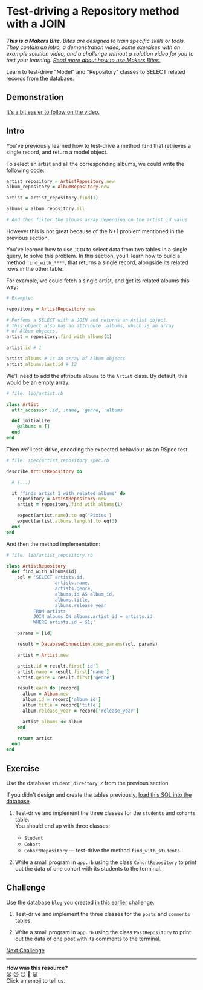 # Test-driving a Repository method with a JOIN

_**This is a Makers Bite.** Bites are designed to train specific skills or
tools. They contain an intro, a demonstration video, some exercises with an
example solution video, and a challenge without a solution video for you to test
your learning. [Read more about how to use Makers
Bites.](https://github.com/makersacademy/course/blob/main/labels/bites.md)_

Learn to test-drive "Model" and "Repository" classes to SELECT related records from the database.

## Demonstration

[It's a bit easier to follow on the video.](https://www.youtube.com/watch?v=9G7XmM2uoR0)

## Intro

You've previously learned how to test-drive a method `find` that retrieves a single record, and return a model object.

To select an artist and all the corresponding albums, we could write the following code:

```ruby
artist_repository = ArtistRepository.new
album_repository = AlbumRepository.new

artist = artist_repository.find(1)

albums = album_repository.all

# And then filter the albums array depending on the artist_id value
```

However this is not great because of the N+1 problem mentioned in the previous section. 

You've learned how to use `JOIN` to select data from two tables in a single query, to solve this problem. In this section, you'll learn how to build a method `find_with_****`, that returns a single record, alongside its related rows in the other table.

For example, we could fetch a single artist, and get its related albums this way:

```ruby
# Example:

repository = ArtistRepository.new

# Perfoms a SELECT with a JOIN and returns an Artist object.
# This object also has an attribute .albums, which is an array
# of Album objects.
artist = repository.find_with_albums(1)

artist.id # 1

artist.albums # is an array of Album objects
artist.albums.last.id # 12
```

We'll need to add the attribute `albums` to the `Artist` class. By default, this would be an empty array.

```ruby
# file: lib/artist.rb

class Artist
  attr_accessor :id, :name, :genre, :albums

  def initialize
    @albums = []
  end
end
```

Then we'll test-drive, encoding the expected behaviour as an RSpec test.

```ruby
# file: spec/artist_repository_spec.rb

describe ArtistRepository do

  # (...)

  it 'finds artist 1 with related albums' do
    repository = ArtistRepository.new
    artist = repository.find_with_albums(1)

    expect(artist.name).to eq('Pixies')
    expect(artist.albums.length).to eq(3)
  end
end
```

And then the method implementation:

```ruby
# file: lib/artist_repository.rb

class ArtistRepository
  def find_with_albums(id)
    sql = 'SELECT artists.id,
                  artists.name,
                  artists.genre,
                  albums.id AS album_id,
                  albums.title,
                  albums.release_year
          FROM artists
          JOIN albums ON albums.artist_id = artists.id
          WHERE artists.id = $1;'

    params = [id]

    result = DatabaseConnection.exec_params(sql, params)

    artist = Artist.new

    artist.id = result.first['id']
    artist.name = result.first['name']
    artist.genre = result.first['genre']

    result.each do |record|
      album = Album.new
      album.id = record['album_id']
      album.title = record['title']
      album.release_year = record['release_year']

      artist.albums << album
    end

    return artist
  end
end
```

## Exercise

Use the database `student_directory_2` from the previous section.

If you didn't design and create the tables previously, [load this SQL into the database](../resources/seeds/student_directory_2.sql).

1. Test-drive and implement the three classes for the `students` and `cohorts` table.   
  You should end up with three classes:
    * `Student`
    * `Cohort`
    * `CohortRepository` — test-drive the method `find_with_students`.

2. Write a small program in `app.rb` using the class `CohortRepository` to print out the data of one cohort with its students to the terminal.

<!-- OMITTED -->

## Challenge

Use the database `blog` you created [in this earlier challenge.](../challenges/05_designing_schema_two_tables.md#challenge)

1. Test-drive and implement the three classes for the `posts` and `comments` tables.

2. Write a small program in `app.rb` using the class `PostRepository` to print out the data of one post with its comments to the terminal.

[Next Challenge](03_using_joins_with_many_to_many.md)

<!-- BEGIN GENERATED SECTION DO NOT EDIT -->

---

**How was this resource?**  
[😫](https://airtable.com/shrUJ3t7KLMqVRFKR?prefill_Repository=makersacademy%2Fdatabases&prefill_File=joins%2F02_test_driving_repository_class_with_join.md&prefill_Sentiment=😫) [😕](https://airtable.com/shrUJ3t7KLMqVRFKR?prefill_Repository=makersacademy%2Fdatabases&prefill_File=joins%2F02_test_driving_repository_class_with_join.md&prefill_Sentiment=😕) [😐](https://airtable.com/shrUJ3t7KLMqVRFKR?prefill_Repository=makersacademy%2Fdatabases&prefill_File=joins%2F02_test_driving_repository_class_with_join.md&prefill_Sentiment=😐) [🙂](https://airtable.com/shrUJ3t7KLMqVRFKR?prefill_Repository=makersacademy%2Fdatabases&prefill_File=joins%2F02_test_driving_repository_class_with_join.md&prefill_Sentiment=🙂) [😀](https://airtable.com/shrUJ3t7KLMqVRFKR?prefill_Repository=makersacademy%2Fdatabases&prefill_File=joins%2F02_test_driving_repository_class_with_join.md&prefill_Sentiment=😀)  
Click an emoji to tell us.

<!-- END GENERATED SECTION DO NOT EDIT -->

